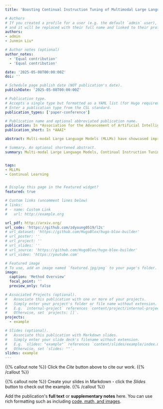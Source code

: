 ```yaml
---
title: 'Boosting Continual Instruction Tuning of Multimodal Large Language Models via Multi-Perspective Visual Representation and Null Space Projection'

# Authors
# If you created a profile for a user (e.g. the default `admin` user), write the username (folder name) here
# and it will be replaced with their full name and linked to their profile.
authors:
- admin
- Junmin Liu*

# Author notes (optional)
author_notes:
  - 'Equal contribution'
  - 'Equal contribution'

date: '2025-05-08T00:00:00Z'
doi: ''

# Schedule page publish date (NOT publication's date).
publishDate: '2025-05-08T00:00:00Z'

# Publication type.
# Accepts a single type but formatted as a YAML list (for Hugo requirements).
# Enter a publication type from the CSL standard.
publication_types: ['paper-conference']

# Publication name and optional abbreviated publication name.
publication: In *Association for the Advancement of Artificial Intelligence*
publication_short: In *AAAI*

abstract: Multi-modal Large Language Models (MLLMs) have showcased impressive performance across various multi-modal domains, with notable success in vision-language tasks. However, their acquisition often requires substantial time and resources for data gathering and model training. Recently, Continual Instruction Tuning (CIT) has emerged as a promising and efficient strategy for MLLMs, enabling the incremental adaptation of a large language model (LLM) to diverse visual instruction tasks. While there have been proposals of datasets and methodologies in the CIT for MLLMs, the majority of these efforts ulitize a pre-trained vision-language connector to align multimodal embeddings and deployed complicated modules to alleviate the forgetting of reasoning capabilities and the degradation of instructions, both of which occur as the parameters of LLMs change over time. In this paper, we observe that the model’s modality alignment ability significantly degrades in the process of CIT, especially when the new task contains conflicting objectives with the old task. Addressing this challenge, we propose to learn \textit{Multi-Perspective Orthogonal} (MPO) visual representations, enabling the model to adaptively integrate representations from different perspectives based on task types, and to handle task conflicts with orthogonal gradient projection. Comprehensive experiments showcase a significant performance improvement of our method compared to existing state-of-the-art methods, in both pre-training and pre-training-free settings.

# Summary. An optional shortened abstract.
summary: Multi-modal Large Language Models, Continual Instruction Tuning


tags:
- MLLMs
- Continual Learning


# Display this page in the Featured widget?
featured: true

# Custom links (uncomment lines below)
# links:
# - name: Custom Link
#   url: http://example.org

url_pdf: http://arxiv.org/
url_code: 'https://github.com/zdyoung0519/l2c'
# url_dataset: 'https://github.com/HugoBlox/hugo-blox-builder'
# url_poster: ''
# url_project: ''
# url_slides: ''
# url_source: 'https://github.com/HugoBlox/hugo-blox-builder'
# url_video: 'https://youtube.com'

# Featured image
# To use, add an image named `featured.jpg/png` to your page's folder.
image:
  caption: 'Method Overview'
  focal_point: ''
  preview_only: false

# Associated Projects (optional).
#   Associate this publication with one or more of your projects.
#   Simply enter your project's folder or file name without extension.
#   E.g. `internal-project` references `content/project/internal-project/index.md`.
#   Otherwise, set `projects: []`.
projects:
  - example

# Slides (optional).
#   Associate this publication with Markdown slides.
#   Simply enter your slide deck's filename without extension.
#   E.g. `slides: "example"` references `content/slides/example/index.md`.
#   Otherwise, set `slides: ""`.
slides: example
---
```


{{% callout note %}}
Click the _Cite_ button above to cite our work.
{{% /callout %}}

{{% callout note %}}
Create your slides in Markdown - click the _Slides_ button to check out the example.
{{% /callout %}}

Add the publication's **full text** or **supplementary notes** here. You can use rich formatting such as including [code, math, and images](https://docs.hugoblox.com/content/writing-markdown-latex/).
